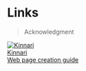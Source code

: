 # Links

> Acknowledgment

<div class="flink-list">

<div class="flink-list-item">
    <a href="https://github.com/KinnariyaMamaTanha" title="Kinnari" target="_blank">
        <div class="flink-item-icon">
            <img src="https://avatars.githubusercontent.com/u/141706972?v=4" alt="Kinnari">
        </div>
        <div class="flink-item-name">Kinnari</div>
        <div class="flink-item-desc">Web page creation guide</div>
    </a>
</div>

</div>